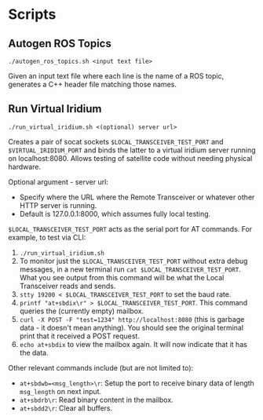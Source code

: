# Scripts

## Autogen ROS Topics

```
./autogen_ros_topics.sh <input text file>
```

Given an input text file where each line is the name of a ROS topic, generates a C++ header file matching those names.

## Run Virtual Iridium

```
./run_virtual_iridium.sh <(optional) server url>
```

Creates a pair of socat sockets `$LOCAL_TRANSCEIVER_TEST_PORT` and `$VIRTUAL_IRIDIUM_PORT` and binds the latter to a
virtual iridium server running on localhost:8080. Allows testing of satellite code without needing physical hardware.

Optional argument - server url:

- Specify where the URL where the Remote Transceiver or whatever other HTTP server is running.
- Default is 127.0.0.1:8000, which assumes fully local testing.

`$LOCAL_TRANSCEIVER_TEST_PORT` acts as the serial port for AT commands. For example, to test via CLI:

1. `./run_virtual_iridium.sh`
2. To monitor just the `$LOCAL_TRANSCEIVER_TEST_PORT` without extra debug messages, in a new terminal run
    `cat $LOCAL_TRANSCEIVER_TEST_PORT`. What you see output from this command will be what the Local Transceiver reads
    and sends.
3. `stty 19200 < $LOCAL_TRANSCEIVER_TEST_PORT` to set the baud rate.
4. `printf "at+sbdix\r" > $LOCAL_TRANSCEIVER_TEST_PORT`. This command queries the (currently empty) mailbox.
5. `curl -X POST -F "test=1234" http://localhost:8080` (this is garbage data - it doesn't mean
    anything). You should see the original terminal print that it received a POST request.
6. `echo at+sbdix` to view the mailbox again. It will now indicate that it has the data.

Other relevant commands include (but are not limited to):

- `at+sbdwb=<msg_length>\r`: Setup the port to receive binary data of length `msg_length` on next input.
- `at+sbdrb\r`: Read binary content in the mailbox.
- `at+sbdd2\r`: Clear all buffers.
